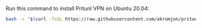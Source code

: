 Run this command to install Pritunl VPN on Ubuntu 20.04:

```bash
bash -c "$(curl -fsSL https://raw.githubusercontent.com/akromjon/pritunl-installation-ubuntu-20-04/main/install-pritunl.sh)"
```
